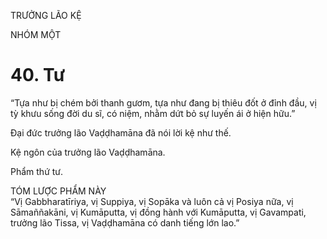 TRƯỞNG LÃO KỆ

NHÓM MỘT

# 40. Tư

“Tựa như bị chém bởi thanh gươm, tựa như đang bị thiêu đốt ở đỉnh đầu, vị tỳ khưu sống đời du sĩ, có niệm, nhằm dứt bỏ sự luyến ái ở hiện hữu.”

Đại đức trưởng lão Vaḍḍhamāna đã nói lời kệ như thế.

Kệ ngôn của trưởng lão Vaḍḍhamāna.

Phẩm thứ tư.

TÓM LƯỢC PHẨM NÀY  
“Vị Gabbharatīriya, vị Suppiya, vị Sopāka và luôn cả vị Posiya nữa, vị Sāmaññakāni, vị Kumāputta, vị đồng hành với Kumāputta, vị Gavampati, trưởng lão Tissa, vị Vaḍḍhamāna có danh tiếng lớn lao.”
